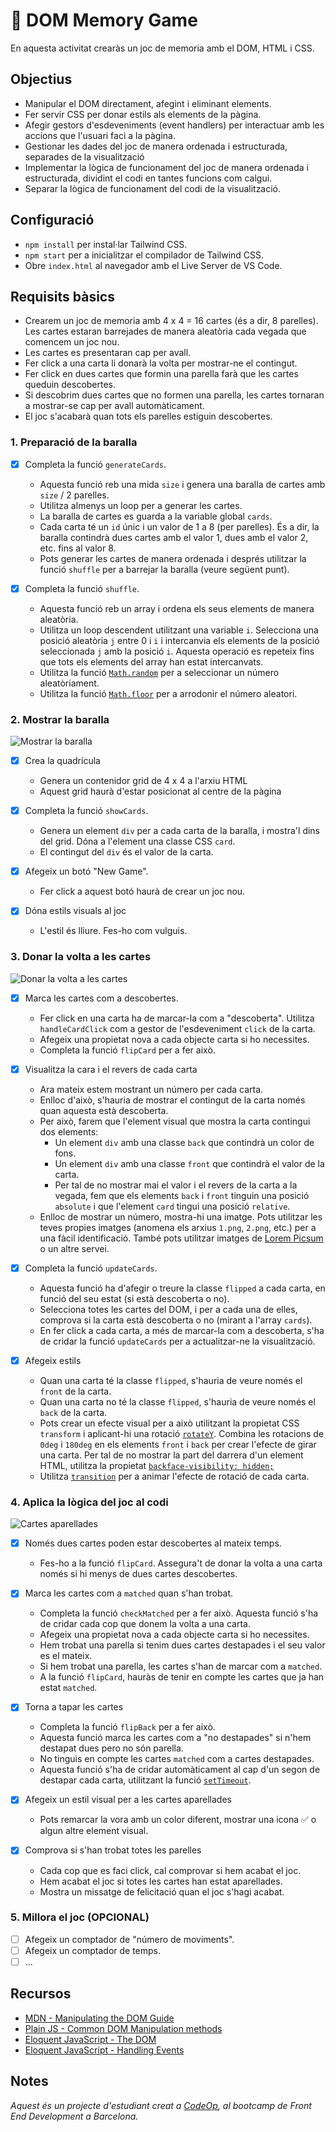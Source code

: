 # 🧠 DOM Memory Game

En aquesta activitat crearàs un joc de memoria amb el DOM, HTML i CSS.

## Objectius

- Manipular el DOM directament, afegint i eliminant elements.
- Fer servir CSS per donar estils als elements de la pàgina.
- Afegir gestors d'esdeveniments (event handlers) per interactuar amb les accions que l'usuari faci a la pàgina.
- Gestionar les dades del joc de manera ordenada i estructurada, separades de la visualització
- Implementar la lògica de funcionament del joc de manera ordenada i estructurada, dividint el codi en tantes funcions com calgui.
- Separar la lògica de funcionament del codi de la visualització.

## Configuració

- `npm install` per instal·lar Tailwind CSS.
- `npm start` per a inicialitzar el compilador de Tailwind CSS.
- Obre `index.html` al navegador amb el Live Server de VS Code.

## Requisits bàsics

- Crearem un joc de memoria amb 4 x 4 = 16 cartes (és a dir, 8 parelles).
  Les cartes estaran barrejades de manera aleatòria cada vegada que comencem un joc nou.
- Les cartes es presentaran cap per avall.
- Fer click a una carta li donarà la volta per mostrar-ne el contingut.
- Fer click en dues cartes que formin una parella farà que les cartes queduin descobertes.
- Si descobrim dues cartes que no formen una parella, les cartes tornaran a mostrar-se cap per avall automàticament.
- El joc s'acabarà quan tots els parelles estiguin descobertes.

### 1. Preparació de la baralla

- [x] Completa la funció `generateCards`.

  - Aquesta funció reb una mida `size` i genera una baralla de cartes amb `size` / 2 parelles.
  - Utilitza almenys un loop per a generar les cartes.
  - La baralla de cartes es guarda a la variable global `cards`.
  - Cada carta té un `id` únic i un valor de 1 a 8 (per parelles). És a dir, la baralla contindrà dues cartes amb el valor 1, dues amb el valor 2, etc. fins al valor 8.
  - Pots generar les cartes de manera ordenada i després utilitzar la funció `shuffle` per a barrejar la baralla (veure següent punt).

- [x] Completa la funció `shuffle`.

  - Aquesta funció reb un array i ordena els seus elements de manera aleatòria.
  - Utilitza un loop descendent utilitzant una variable `i`. Selecciona una posició aleatòria `j` entre 0 i `i` i intercanvia els elements de la posició seleccionada `j` amb la posició `i`. Aquesta operació es repeteix fins que tots els elements del array han estat intercanvats.
  - Utilitza la funció [`Math.random`](https://developer.mozilla.org/en-US/docs/Web/JavaScript/Reference/Global_Objects/Math/random) per a seleccionar un número aleatòriament.
  - Utilitza la funció [`Math.floor`](https://developer.mozilla.org/en-US/docs/Web/JavaScript/Reference/Global_Objects/Math/floor) per a arrodonir el número aleatori.

### 2. Mostrar la baralla

![Mostrar la baralla](img/img1.png)

- [x] Crea la quadrícula

  - Genera un contenidor grid de 4 x 4 a l'arxiu HTML
  - Aquest grid haurà d'estar posicionat al centre de la pàgina

- [x] Completa la funció `showCards`.

  - Genera un element `div` per a cada carta de la baralla, i mostra'l dins del grid. Dóna a l'element una classe CSS `card`.
  - El contingut del `div` és el valor de la carta.

- [x] Afegeix un botó "New Game".

  - Fer click a aquest botó haurà de crear un joc nou.

- [x] Dóna estils visuals al joc
  - L'estil és lliure. Fes-ho com vulguis.

### 3. Donar la volta a les cartes

![Donar la volta a les cartes](img/img2.png)

- [x] Marca les cartes com a descobertes.

  - Fer click en una carta ha de marcar-la com a "descoberta". Utilitza `handleCardClick` com a gestor de l'esdeveniment `click` de la carta.
  - Afegeix una propietat nova a cada objecte carta si ho necessites.
  - Completa la funció `flipCard` per a fer això.

- [x] Visualitza la cara i el revers de cada carta

  - Ara mateix estem mostrant un número per cada carta.
  - Enlloc d'això, s'hauria de mostrar el contingut de la carta només quan aquesta està descoberta.
  - Per això, farem que l'element visual que mostra la carta contingui dos elements:
    - Un element `div` amb una classe `back` que contindrà un color de fons.
    - Un element `div` amb una classe `front` que contindrà el valor de la carta.
    - Per tal de no mostrar mai el valor i el revers de la carta a la vegada, fem que els elements `back` i `front` tinguin una posició `absolute` i que l'element `card` tingui una posició `relative`.
  - Enlloc de mostrar un número, mostra-hi una imatge. Pots utilitzar les teves propies imatges (anomena els arxius `1.png`, `2.png`, etc.) per a una fàcil identificació. També pots utilitzar imatges de [Lorem Picsum](https://picsum.photos/) o un altre servei.

- [x] Completa la funció `updateCards`.

  - Aquesta funció ha d'afegir o treure la classe `flipped` a cada carta, en funció del seu estat (si està descoberta o no).
  - Selecciona totes les cartes del DOM, i per a cada una de elles, comprova si la carta està descoberta o no (mirant a l'array `cards`).
  - En fer click a cada carta, a més de marcar-la com a descoberta, s'ha de cridar la funció `updateCards` per a actualitzar-ne la visualització.

- [x] Afegeix estils
  - Quan una carta té la classe `flipped`, s'hauria de veure només el `front` de la carta.
  - Quan una carta no té la classe `flipped`, s'hauria de veure només el `back` de la carta.
  - Pots crear un efecte visual per a això utilitzant la propietat CSS `transform` i aplicant-hi una rotació [`rotateY`](https://developer.mozilla.org/en-US/docs/Web/CSS/transform-function/rotateY). Combina les rotacions de `0deg` i `180deg` en els elements `front` i `back` per crear l'efecte de girar una carta. Per tal de no mostrar la part del darrera d'un element HTML, utilitza la propietat [`backface-visibility: hidden;`](https://developer.mozilla.org/en-US/docs/Web/CSS/backface-visibility)
  - Utilitza [`transition`](https://developer.mozilla.org/en-US/docs/Web/CSS/CSS_Transitions/Using_CSS_transitions) per a animar l'efecte de rotació de cada carta.

### 4. Aplica la lògica del joc al codi

![Cartes aparellades](img/img3.png)

- [x] Només dues cartes poden estar descobertes al mateix temps.

  - Fes-ho a la funció `flipCard`. Assegura't de donar la volta a una carta només si hi menys de dues cartes descobertes.

- [x] Marca les cartes com a `matched` quan s'han trobat.

  - Completa la funció `checkMatched` per a fer això. Aquesta funció s'ha de cridar cada cop que donem la volta a una carta.
  - Afegeix una propietat nova a cada objecte carta si ho necessites.
  - Hem trobat una parella si tenim dues cartes destapades i el seu valor es el mateix.
  - Si hem trobat una parella, les cartes s'han de marcar com a `matched`.
  - A la funció `flipCard`, hauràs de tenir en compte les cartes que ja han estat `matched`.

- [x] Torna a tapar les cartes

  - Completa la funció `flipBack` per a fer això.
  - Aquesta funció marca les cartes com a "no destapades" si n'hem destapat dues pero no són parella.
  - No tinguis en compte les cartes `matched` com a cartes destapades.
  - Aquesta funció s'ha de cridar automàticament al cap d'un segon de destapar cada carta, utilitzant la funció [`setTimeout`](https://developer.mozilla.org/en-US/docs/Web/API/setTimeout).

- [x] Afegeix un estil visual per a les cartes aparellades

  - Pots remarcar la vora amb un color diferent, mostrar una icona ✅ o algun altre element visual.

- [x] Comprova si s'han trobat totes les parelles

  - Cada cop que es faci click, cal comprovar si hem acabat el joc.
  - Hem acabat el joc si totes les cartes han estat aparellades.
  - Mostra un missatge de felicitació quan el joc s'hagi acabat.

### 5. Millora el joc (OPCIONAL)

- [ ] Afegeix un comptador de "número de moviments".
- [ ] Afegeix un comptador de temps.
- [ ] ...

## Recursos

- [MDN - Manipulating the DOM Guide](https://developer.mozilla.org/en-US/docs/Learn/JavaScript/Client-side_web_APIs/Manipulating_documents)
- [Plain JS - Common DOM Manipulation methods](https://plainjs.com/javascript/manipulation/)
- [Eloquent JavaScript - The DOM](https://eloquentjavascript.net/14_dom.html)
- [Eloquent JavaScript - Handling Events](https://eloquentjavascript.net/15_event.html)

## Notes

_Aquest és un projecte d'estudiant creat a [CodeOp](http://CodeOp.tech), al bootcamp de Front End Development a Barcelona._
